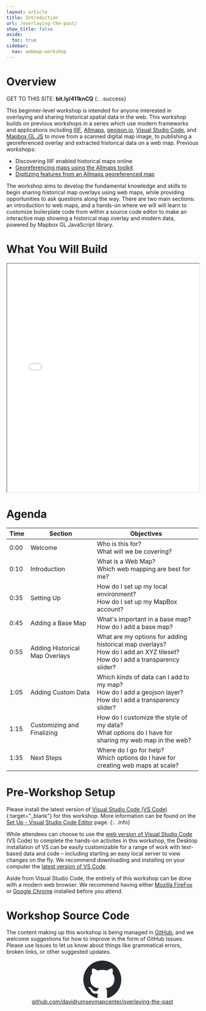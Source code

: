 ```yaml
---
layout: article
title: Introduction
url: /overlaying-the-past/
show_title: false
aside:
  toc: true
sidebar:
  nav: webmap-workshop
---
```


# Overview

GET TO THIS SITE: **bit.ly/411knCQ**
{:. .success}

This beginner-level workshop is intended for anyone interested in overlaying and sharing historical spatial data in the web. This workshop builds on previous workshops in a series which use modern frameworks and applications including [IIIF](https://iiif.io/), [Allmaps](https://allmaps.org/), [geojson.io](https://geojson.io), [Visual Studio Code](https://code.visualstudio.com/), and [Mapbox GL JS](https://docs.mapbox.com/mapbox-gl-js/guides) to move from a scanned digital map image, to publishing a georeferenced overlay and extracted historical data on a web map. Previous workshops:

- Discovering IIIF enabled historical maps online
- [Georeferencing maps using the Allmaps toolkit](https://sites.google.com/stanford.edu/georeferencingwithallmaps/home)
- [Digitizing features from an Allmaps georeferenced map](https://github.com/StanfordGeospatialCenter/Digitizing-features-from-an-allmaps-georeferenced-map)

The workshop aims to develop the fundamental knowledge and skills to begin sharing historical map overlays using web maps, while providing opportunities to ask questions along the way. There are two main sections: an introduction to web maps, and a hands-on where we will will learn to customize boilerplate code from within a source code editor to make an interactive map showing a historical map overlay and modern data, powered by Mapbox GL JavaScript library.

# What You Will Build

 <iframe height="600px" width="100%" src="/overlaying-the-past/maps/map04.html" title="Example webmap with historical map overlay"></iframe>

# Agenda

| Time | Section                        | Objectives                                                                                                                     |
| ---- | ------------------------------ | ------------------------------------------------------------------------------------------------------------------------------ |
| 0:00 | Welcome                        | Who is this for?<br>What will we be covering?                                                                                  |
| 0:10 | Introduction                   | What is a Web Map?<br>Which web mapping are best for me?                                                                       |
| 0:35 | Setting Up                     | How do I set up my local environment?<br>How do I set up my MapBox account?                                                    |
| 0:45 | Adding a Base Map              | What's important in a base map?<br>How do I add a base map?                                                                    |
| 0:55 | Adding Historical Map Overlays | What are my options for adding historical map overlays?<br>How do I add an XYZ tileset?<br>How do I add a transparency slider? |
| 1:05 | Adding Custom Data             | Which kinds of data can I add to my map?<br>How do I add a geojson layer?<br>How do I add a transparency slider?               |
| 1:15 | Customizing and Finalizing     | How do I customize the style of my data?<br>What options do I have for sharing my web map in the web?                          |
| 1:35 | Next Steps                     | Where do I go for help?<br>Which options do I have for creating web maps at scale?                                             |

# Pre-Workshop Setup

Please install the latest version of [Visual Studio Code (VS Code)](https://code.visualstudio.com/){:target="\_blank"} for this workshop. More information can be found on the [Set Up - Visual Studio Code Editor](./setting-up/vs-code-editor/) page.
{:. .info}

While attendees can choose to use the [web version of Visual Studio Code](https://vscode.dev/) (VS Code) to complete the hands-on activites in this workshop, the Desktop installation of VS can be easily customizable for a range of work with text-based data and code – including starting an easy local server to view changes on the fly. We recommend downloading and installing on your computer the [latest version of VS Code](https://code.visualstudio.com/).

Aside from Visual Studio Code, the entirety of this workshop can be done with a modern web browser. We recommend having either [Mozilla FireFox](https://www.firefox.com/en-US/) or [Google Chrome](https://www.google.com/chrome/) installed before you attend.

<!-- You will need to arrived prepared for the workshop by:

1. Installing and configuring Visual Studio Code
2. Setting up your free MapBox account
3. Creating a free GitHub account

Each of these steps is detailed in the [Setting Up](/overlaying-the-past/setting-up/) section.-->

# Workshop Source Code

The content making up this workshop is being managed in [GitHub](https://github.com/), and we welcome suggestions for how to improve in the form of GitHub Issues. Please use Issues to let us know about things like grammatical errors, broken links, or other suggested updates.

<div style="text-align: center;">
  <a href="https://github.com/davidrumseymapcenter/overlaying-the-past" target="_blank" style="display: inline-block; width: 100px;">
    <svg xmlns="http://www.w3.org/2000/svg" viewBox="0 0 98 96" width="100" height="100">
      <path fill-rule="evenodd" clip-rule="evenodd" d="M48.854 0C21.839 0 0 22 0 49.217c0 21.756 13.993 40.172 33.405 46.69 2.427.49 3.316-1.059 3.316-2.362 0-1.141-.08-5.052-.08-9.127-13.59 2.934-16.42-5.867-16.42-5.867-2.184-5.704-5.42-7.17-5.42-7.17-4.448-3.015.324-3.015.324-3.015 4.934.326 7.523 5.052 7.523 5.052 4.367 7.496 11.404 5.378 14.235 4.074.404-3.178 1.699-5.378 3.074-6.6-10.839-1.141-22.243-5.378-22.243-24.283 0-5.378 1.94-9.778 5.014-13.2-.485-1.222-2.184-6.275.486-13.038 0 0 4.125-1.304 13.426 5.052a46.97 46.97 0 0 1 12.214-1.63c4.125 0 8.33.571 12.213 1.63 9.302-6.356 13.427-5.052 13.427-5.052 2.67 6.763.97 11.816.485 13.038 3.155 3.422 5.015 7.822 5.015 13.2 0 18.905-11.404 23.06-22.324 24.283 1.78 1.548 3.316 4.481 3.316 9.126 0 6.6-.08 11.897-.08 13.526 0 1.304.89 2.853 3.316 2.364 19.412-6.52 33.405-24.935 33.405-46.691C97.707 22 75.788 0 48.854 0z" fill="#24292f"/>
    </svg>
  </a>
</div>
<div style="text-align: center;">
    <a href="https://github.com/davidrumseymapcenter/overlaying-the-past" target="_blank">github.com/davidrumseymapcenter/overlaying-the-past</a>
</div>
